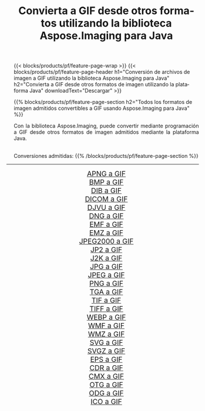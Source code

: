 ﻿---
title: Convierta a GIF desde otros formatos utilizando la biblioteca Aspose.Imaging para Java 
weight: 3920
url: /es/java/conversion/to/gif/ 
lang: es
langdirlevel: 2
locales: zh-hans,ja,it,ru,de,es,fr,nl,id,lt,pl,pt,vi,tr,ko,zh-hant,ar,hi,th,sv,cs,uk,he
description: Usando Aspose.Imaging puede convertir a GIF desde otros formatos usando Java
---

{{< blocks/products/pf/feature-page-wrap >}}
{{< blocks/products/pf/feature-page-header h1="Conversión de archivos de imagen a GIF utilizando la biblioteca Aspose.Imaging para Java" h2="Convierta a GIF desde otros formatos de imagen utilizando la plataforma Java" downloadText="Descargar" >}}


{{% blocks/products/pf/feature-page-section  h2="Todos los formatos de imagen admitidos convertibles a GIF usando Aspose.Imaging para Java" %}}
<p align=justify>Con la biblioteca Aspose.Imaging, puede convertir mediante programación a GIF desde otros formatos de imagen admitidos mediante la plataforma Java.</p>
<br/>
Conversiones admitidas:
{{% /blocks/products/pf/feature-page-section %}}
<div class="container-fluid productfamilypage bg-gray">
    <div class="convertypes bg-gray agp-content section">
        <div class="container">
		<hr style="margin-left:-20px;"/>
		<div class="row other-converters" style="gap: 10px;font-size: 19px;text-align:center;">
		    <div class='col-md-2 other-converter remove-lp remove-rp'><a href="/imaging/es/java/conversion/apng-to-gif/" style="padding:15px;">APNG a GIF</a></div>
<div class='col-md-2 other-converter remove-lp remove-rp'><a href="/imaging/es/java/conversion/bmp-to-gif/" style="padding:15px;">BMP a GIF</a></div>
<div class='col-md-2 other-converter remove-lp remove-rp'><a href="/imaging/es/java/conversion/dib-to-gif/" style="padding:15px;">DIB a GIF</a></div>
<div class='col-md-2 other-converter remove-lp remove-rp'><a href="/imaging/es/java/conversion/dicom-to-gif/" style="padding:15px;">DICOM a GIF</a></div>
<div class='col-md-2 other-converter remove-lp remove-rp'><a href="/imaging/es/java/conversion/djvu-to-gif/" style="padding:15px;">DJVU a GIF</a></div>
<div class='col-md-2 other-converter remove-lp remove-rp'><a href="/imaging/es/java/conversion/dng-to-gif/" style="padding:15px;">DNG a GIF</a></div>
<div class='col-md-2 other-converter remove-lp remove-rp'><a href="/imaging/es/java/conversion/emf-to-gif/" style="padding:15px;">EMF a GIF</a></div>
<div class='col-md-2 other-converter remove-lp remove-rp'><a href="/imaging/es/java/conversion/emz-to-gif/" style="padding:15px;">EMZ a GIF</a></div>
<div class='col-md-2 other-converter remove-lp remove-rp'><a href="/imaging/es/java/conversion/jpeg2000-to-gif/" style="padding:15px;">JPEG2000 a GIF</a></div>
<div class='col-md-2 other-converter remove-lp remove-rp'><a href="/imaging/es/java/conversion/jp2-to-gif/" style="padding:15px;">JP2 a GIF</a></div>
<div class='col-md-2 other-converter remove-lp remove-rp'><a href="/imaging/es/java/conversion/j2k-to-gif/" style="padding:15px;">J2K a GIF</a></div>
<div class='col-md-2 other-converter remove-lp remove-rp'><a href="/imaging/es/java/conversion/jpg-to-gif/" style="padding:15px;">JPG a GIF</a></div>
<div class='col-md-2 other-converter remove-lp remove-rp'><a href="/imaging/es/java/conversion/jpeg-to-gif/" style="padding:15px;">JPEG a GIF</a></div>
<div class='col-md-2 other-converter remove-lp remove-rp'><a href="/imaging/es/java/conversion/png-to-gif/" style="padding:15px;">PNG a GIF</a></div>
<div class='col-md-2 other-converter remove-lp remove-rp'><a href="/imaging/es/java/conversion/tga-to-gif/" style="padding:15px;">TGA a GIF</a></div>
<div class='col-md-2 other-converter remove-lp remove-rp'><a href="/imaging/es/java/conversion/tif-to-gif/" style="padding:15px;">TIF a GIF</a></div>
<div class='col-md-2 other-converter remove-lp remove-rp'><a href="/imaging/es/java/conversion/tiff-to-gif/" style="padding:15px;">TIFF a GIF</a></div>
<div class='col-md-2 other-converter remove-lp remove-rp'><a href="/imaging/es/java/conversion/webp-to-gif/" style="padding:15px;">WEBP a GIF</a></div>
<div class='col-md-2 other-converter remove-lp remove-rp'><a href="/imaging/es/java/conversion/wmf-to-gif/" style="padding:15px;">WMF a GIF</a></div>
<div class='col-md-2 other-converter remove-lp remove-rp'><a href="/imaging/es/java/conversion/wmz-to-gif/" style="padding:15px;">WMZ a GIF</a></div>
<div class='col-md-2 other-converter remove-lp remove-rp'><a href="/imaging/es/java/conversion/svg-to-gif/" style="padding:15px;">SVG a GIF</a></div>
<div class='col-md-2 other-converter remove-lp remove-rp'><a href="/imaging/es/java/conversion/svgz-to-gif/" style="padding:15px;">SVGZ a GIF</a></div>
<div class='col-md-2 other-converter remove-lp remove-rp'><a href="/imaging/es/java/conversion/eps-to-gif/" style="padding:15px;">EPS a GIF</a></div>
<div class='col-md-2 other-converter remove-lp remove-rp'><a href="/imaging/es/java/conversion/cdr-to-gif/" style="padding:15px;">CDR a GIF</a></div>
<div class='col-md-2 other-converter remove-lp remove-rp'><a href="/imaging/es/java/conversion/cmx-to-gif/" style="padding:15px;">CMX a GIF</a></div>
<div class='col-md-2 other-converter remove-lp remove-rp'><a href="/imaging/es/java/conversion/otg-to-gif/" style="padding:15px;">OTG a GIF</a></div>
<div class='col-md-2 other-converter remove-lp remove-rp'><a href="/imaging/es/java/conversion/odg-to-gif/" style="padding:15px;">ODG a GIF</a></div>
<div class='col-md-2 other-converter remove-lp remove-rp'><a href="/imaging/es/java/conversion/ico-to-gif/" style="padding:15px;">ICO a GIF</a></div>
                </div>
        </div>
    </div>
</div>
<br/>

